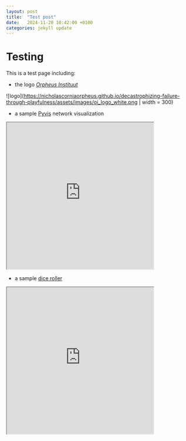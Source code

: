 ```yaml
---
layout: post
title:  "Test post"
date:   2024-11-20 10:42:00 +0100
categories: jekyll update
---
```


# Testing

This is a test page including:

-  the logo  [_Orpheus Instituut_](orpheusinstituut.be)

![logo](https://nicholascorniaorpheus.github.io/decastrophizing-failure-through-playfulness/assets/images/oi_logo_white.png | width = 300)

- a sample [Pyvis](https://pyvis.readthedocs.io/en/latest/index.html) network visualization

<iframe src="https://nicholascorniaorpheus.github.io/decastrophizing-failure-through-playfulness/assets/networks/Alicia.html" height="400" width="400" title="Alicia network"></iframe>

- a sample [dice roller](https://gist.github.com/jwygralak67/a7c6844bb175916287c6f780eecca549)

<iframe src="https://nicholascorniaorpheus.github.io/decastrophizing-failure-through-playfulness/assets/roll.html" height="400" width="400" title="Alicia network"></iframe>

